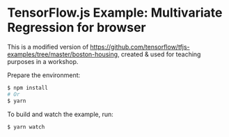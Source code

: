 # TensorFlow.js Example: Multivariate Regression for browser

This is a modified version of https://github.com/tensorflow/tfjs-examples/tree/master/boston-housing, created & used for teaching purposes in a workshop.

Prepare the environment:
```sh
$ npm install
# Or
$ yarn
```

To build and watch the example, run:
```sh
$ yarn watch
```
